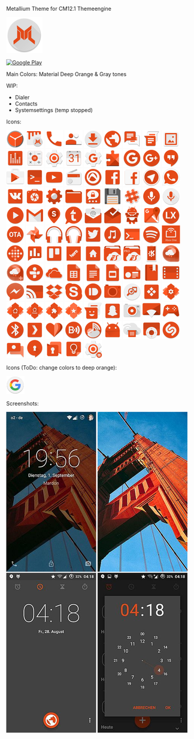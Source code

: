 Metallium Theme for CM12.1 Themeengine

![AppIcon](https://raw.githubusercontent.com/MardonHH/Metallium/master/preview/ic_launcher.png)

<a href="https://play.google.com/store/apps/details?id=org.spikelab.metallium">
  <img alt="Google Play"
       src="http://developer.android.com/images/brand/en_generic_rgb_wo_60.png" />
</a>

Main Colors:
Material Deep Orange & Gray tones

WIP:
- Dialer
- Contacts
- Systemsettings (temp stopped)

Icons:

![DeskClock](https://raw.githubusercontent.com/MardonHH/Metallium/master/preview/icons/clock.png)
![Themes](https://raw.githubusercontent.com/MardonHH/Metallium/master/preview/icons/themes.png)
![Dialer](https://raw.githubusercontent.com/MardonHH/Metallium/master/preview/icons/phone.png)
![Contacts](https://raw.githubusercontent.com/MardonHH/Metallium/master/preview/icons/contacts.png)
![Downloads](https://raw.githubusercontent.com/MardonHH/Metallium/master/preview/icons/downloads.png)
![Browser](https://raw.githubusercontent.com/MardonHH/Metallium/master/preview/icons/browser.png)
![SMS](https://raw.githubusercontent.com/MardonHH/Metallium/master/preview/icons/sms.png)
![GoogleMessenger](https://raw.githubusercontent.com/MardonHH/Metallium/master/preview/icons/google_messenger.png)
![Gallery](https://raw.githubusercontent.com/MardonHH/Metallium/master/preview/icons/gallery.png)
![AudioFX](https://raw.githubusercontent.com/MardonHH/Metallium/master/preview/icons/audiofx.png)
![Calculator](https://raw.githubusercontent.com/MardonHH/Metallium/master/preview/icons/calculator.png)
![Settings](https://raw.githubusercontent.com/MardonHH/Metallium/master/preview/icons/settings.png)
![Calendar](https://raw.githubusercontent.com/MardonHH/Metallium/master/preview/icons/calendar.png)
![GMSSettings](https://raw.githubusercontent.com/MardonHH/Metallium/master/preview/icons/gsettings.png)
![PlayServices](https://raw.githubusercontent.com/MardonHH/Metallium/master/preview/icons/playservices.png)
![GHome](https://raw.githubusercontent.com/MardonHH/Metallium/master/preview/icons/google_home.png)
![G+](https://raw.githubusercontent.com/MardonHH/Metallium/master/preview/icons/g+.png)
![Hangouts](https://raw.githubusercontent.com/MardonHH/Metallium/master/preview/icons/hangouts.png)
![PlayStore](https://raw.githubusercontent.com/MardonHH/Metallium/master/preview/icons/playstore.png)
![Terminal](https://raw.githubusercontent.com/MardonHH/Metallium/master/preview/icons/terminal.png)
![YouTube](https://raw.githubusercontent.com/MardonHH/Metallium/master/preview/icons/youtube.png)
![FM](https://raw.githubusercontent.com/MardonHH/Metallium/master/preview/icons/fm.png)
![Audials](https://raw.githubusercontent.com/MardonHH/Metallium/master/preview/icons/audials.png)
![Facebook](https://raw.githubusercontent.com/MardonHH/Metallium/master/preview/icons/facebook.png)
![FacebookLite](https://raw.githubusercontent.com/MardonHH/Metallium/master/preview/icons/facebooklite.png)
![Telegram](https://raw.githubusercontent.com/MardonHH/Metallium/master/preview/icons/telegram.png)
![WhatsApp](https://raw.githubusercontent.com/MardonHH/Metallium/master/preview/icons/whatsapp.png)
![VK](https://raw.githubusercontent.com/MardonHH/Metallium/master/preview/icons/vk.png)
![Camera](https://raw.githubusercontent.com/MardonHH/Metallium/master/preview/icons/cam.png)
![KernelAdiutor](https://raw.githubusercontent.com/MardonHH/Metallium/master/preview/icons/kerneladiutor.png)
![CM-Filemanager](https://raw.githubusercontent.com/MardonHH/Metallium/master/preview/icons/cmfilemanager.png)
![Threema](https://raw.githubusercontent.com/MardonHH/Metallium/master/preview/icons/threema.png)
![TotalCommander](https://raw.githubusercontent.com/MardonHH/Metallium/master/preview/icons/totalcommander.png)
![Slack](https://raw.githubusercontent.com/MardonHH/Metallium/master/preview/icons/slack.png)
![Soundrecorder](https://raw.githubusercontent.com/MardonHH/Metallium/master/preview/icons/soundrec.png)
![GVSearch](https://raw.githubusercontent.com/MardonHH/Metallium/master/preview/icons/google_voicesearch.png)
![MX-Player](https://raw.githubusercontent.com/MardonHH/Metallium/master/preview/icons/mxplayer.png)
![GMail](https://raw.githubusercontent.com/MardonHH/Metallium/master/preview/icons/gmail.png)
![Streetspotr](https://raw.githubusercontent.com/MardonHH/Metallium/master/preview/icons/streetspotr.png)
![Tapatalk](https://raw.githubusercontent.com/MardonHH/Metallium/master/preview/icons/tapatalk.png)
![EMail](https://raw.githubusercontent.com/MardonHH/Metallium/master/preview/icons/email.png)
![Inbox](https://raw.githubusercontent.com/MardonHH/Metallium/master/preview/icons/inbox.png)
![SD-Maid](https://raw.githubusercontent.com/MardonHH/Metallium/master/preview/icons/sdmaid.png)
![Google Maps](https://raw.githubusercontent.com/MardonHH/Metallium/master/preview/icons/maps.png)
![LegacyXperiaCenter](https://raw.githubusercontent.com/MardonHH/Metallium/master/preview/icons/lx.png)
![OTA-Updater](https://raw.githubusercontent.com/MardonHH/Metallium/master/preview/icons/ota.png)
![Google Photos](https://raw.githubusercontent.com/MardonHH/Metallium/master/preview/icons/gphoto.png)
![Eleven](https://raw.githubusercontent.com/MardonHH/Metallium/master/preview/icons/eleven.png)
![Play Music](https://raw.githubusercontent.com/MardonHH/Metallium/master/preview/icons/playmusic.png)
![Twitter](https://raw.githubusercontent.com/MardonHH/Metallium/master/preview/icons/twitter.png)
![Sony Music](https://raw.githubusercontent.com/MardonHH/Metallium/master/preview/icons/sonymusic.png)
![ConnectBot](https://raw.githubusercontent.com/MardonHH/Metallium/master/preview/icons/connectbot.png)
![Spotify](https://raw.githubusercontent.com/MardonHH/Metallium/master/preview/icons/spotify.png)
![Xbox One Smartglass](https://raw.githubusercontent.com/MardonHH/Metallium/master/preview/icons/xboxonesg.png)
![FitBit](https://raw.githubusercontent.com/MardonHH/Metallium/master/preview/icons/fitbit.png)
![Google Rewards](https://raw.githubusercontent.com/MardonHH/Metallium/master/preview/icons/rewards.png)
![Trello](https://raw.githubusercontent.com/MardonHH/Metallium/master/preview/icons/trello.png)
![Here Maps](https://raw.githubusercontent.com/MardonHH/Metallium/master/preview/icons/here.png)
![Here Maps Home](https://raw.githubusercontent.com/MardonHH/Metallium/master/preview/icons/here_home.png)
![ES Explorer](https://raw.githubusercontent.com/MardonHH/Metallium/master/preview/icons/es-expl.png)
![ES Explorer PRO](https://raw.githubusercontent.com/MardonHH/Metallium/master/preview/icons/es-expl-pro.png)
![KDE Connect](https://raw.githubusercontent.com/MardonHH/Metallium/master/preview/icons/kdeconnect.png)
![Android weather](https://raw.githubusercontent.com/MardonHH/Metallium/master/preview/icons/androidweather.png)
![Android weather adfree](https://raw.githubusercontent.com/MardonHH/Metallium/master/preview/icons/androidweather_adfree.png)
![Tunein](https://raw.githubusercontent.com/MardonHH/Metallium/master/preview/icons/tunein.png)
![Skydrive](https://raw.githubusercontent.com/MardonHH/Metallium/master/preview/icons/ms_skydrive.png)
![GoogleSheets](https://raw.githubusercontent.com/MardonHH/Metallium/master/preview/icons/gsheets.png)
![GoogleDocs](https://raw.githubusercontent.com/MardonHH/Metallium/master/preview/icons/gdocs.png)
![GoogleSlides](https://raw.githubusercontent.com/MardonHH/Metallium/master/preview/icons/gslides.png)
![GoogleNewsstand](https://raw.githubusercontent.com/MardonHH/Metallium/master/preview/icons/google_newsstand.png)
![GoogleBooks](https://raw.githubusercontent.com/MardonHH/Metallium/master/preview/icons/google_books.png)
![GoogleMovies](https://raw.githubusercontent.com/MardonHH/Metallium/master/preview/icons/google_movies.png)
![FacebookMessenger](https://raw.githubusercontent.com/MardonHH/Metallium/master/preview/icons/facebook_messenger.png)
![ChromeCast](https://raw.githubusercontent.com/MardonHH/Metallium/master/preview/icons/chromecast.png)
![Dropbox](https://raw.githubusercontent.com/MardonHH/Metallium/master/preview/icons/dropbox.png)
![Skype](https://raw.githubusercontent.com/MardonHH/Metallium/master/preview/icons/skype.png)
![Pushbullet](https://raw.githubusercontent.com/MardonHH/Metallium/master/preview/icons/pushbullet.png)
![Cardboard Camera](https://raw.githubusercontent.com/MardonHH/Metallium/master/preview/icons/cardboard_cam.png)
![TrackID](https://raw.githubusercontent.com/MardonHH/Metallium/master/preview/icons/trackid.png)
![Kore](https://raw.githubusercontent.com/MardonHH/Metallium/master/preview/icons/kore_remote.png)
![Nova Settings](https://raw.githubusercontent.com/MardonHH/Metallium/master/preview/icons/nova_settings.png)
![Nova Launcher](https://raw.githubusercontent.com/MardonHH/Metallium/master/preview/icons/nova_launcher.png)
![Nova Launcher Prime](https://raw.githubusercontent.com/MardonHH/Metallium/master/preview/icons/nova_launcher_prime.png)
![Nova Puzzle](https://raw.githubusercontent.com/MardonHH/Metallium/master/preview/icons/nova_puzzle.png)
![Tesla Unread](https://raw.githubusercontent.com/MardonHH/Metallium/master/preview/icons/tesla_unread.png)
![aosp messenger](https://raw.githubusercontent.com/MardonHH/Metallium/master/preview/icons/aosp_messenger.png)
![Snapchat](https://raw.githubusercontent.com/MardonHH/Metallium/master/preview/icons/snapchat.png)
![CM SnapCamera](https://raw.githubusercontent.com/MardonHH/Metallium/master/preview/icons/cm_snapcamera.png)
![Localcast](https://raw.githubusercontent.com/MardonHH/Metallium/master/preview/icons/localcast.png)
![PlayGames](https://raw.githubusercontent.com/MardonHH/Metallium/master/preview/icons/play_games.png)
![Bluetooth](https://raw.githubusercontent.com/MardonHH/Metallium/master/preview/icons/bt.png)
![Plex](https://raw.githubusercontent.com/MardonHH/Metallium/master/preview/icons/plex.png)
![GoogleFit](https://raw.githubusercontent.com/MardonHH/Metallium/master/preview/icons/google_fit.png)
![Bubble UPnP](https://raw.githubusercontent.com/MardonHH/Metallium/master/preview/icons/bubbleupnp.png)
![Chronus](https://raw.githubusercontent.com/MardonHH/Metallium/master/preview/icons/chronus.png)
![App Icon](https://raw.githubusercontent.com/MardonHH/Metallium/master/preview/icons/app_icon.png)
![Cloudprint](https://raw.githubusercontent.com/MardonHH/Metallium/master/preview/icons/cloudprint.png)
![Google TV Remote](https://raw.githubusercontent.com/MardonHH/Metallium/master/preview/icons/google_tvremote.png)
![Shazam Encore](https://raw.githubusercontent.com/MardonHH/Metallium/master/preview/icons/shazam_encore.png)
![Google Hands Free](https://raw.githubusercontent.com/MardonHH/Metallium/master/preview/icons/google_hands_free.png)
![Signal Messager](https://raw.githubusercontent.com/MardonHH/Metallium/master/preview/icons/signal_msgr.png)
![SMSSecure](https://raw.githubusercontent.com/MardonHH/Metallium/master/preview/icons/smssecure.png)
![Google Keep](https://raw.githubusercontent.com/MardonHH/Metallium/master/preview/icons/google_keep.png)
![CyanogenMod Settings Provider](https://raw.githubusercontent.com/MardonHH/Metallium/master/preview/icons/cm_settings.png)


Icons (ToDo: change colors to deep orange):

![GSearch](https://raw.githubusercontent.com/MardonHH/Metallium/master/preview/icons/google_search.png)


Screenshots:

![Lockscreen](https://raw.githubusercontent.com/MardonHH/Metallium/master/preview/lockscreen.jpg)
![Wallpaper](https://raw.githubusercontent.com/MardonHH/Metallium/master/preview/wallpaper.jpg)
![Clock](https://raw.githubusercontent.com/MardonHH/Metallium/master/preview/clock.jpg)
![Clock2](https://raw.githubusercontent.com/MardonHH/Metallium/master/preview/clock2.jpg)
